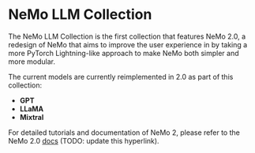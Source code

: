 NeMo LLM Collection
===================

The NeMo LLM Collection is the first collection that features NeMo 2.0, a redesign of NeMo that
aims to improve the user experience in by taking a more PyTorch Lightning-like approach to make
NeMo both simpler and more modular. 

The current models are currently reimplemented in 2.0 as part of this collection:
- **GPT**
- **LLaMA**
- **Mixtral**

For detailed tutorials and documentation of NeMo 2, please refer to the NeMo 2.0 [docs](https://docs.nvidia.com/nemo-framework/user-guide/latest/nemo_2.0/index.html) (TODO: update this hyperlink).
